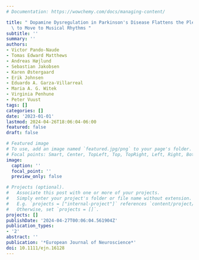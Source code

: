```yaml
---
# Documentation: https://wowchemy.com/docs/managing-content/

title: " Dopamine Dysregulation in Parkinson's Disease Flattens the Pleasurable Urge\
  \ to Move to Musical Rhythms "
subtitle: ''
summary: ''
authors:
- Victor Pando-Naude
- Tomas Edward Matthews
- Andreas Højlund
- Sebastian Jakobsen
- Karen Østergaard
- Erik Johnsen
- Eduardo A. Garza-Villarreal
- Maria A. G. Witek
- Virginia Penhune
- Peter Vuust
tags: []
categories: []
date: '2023-01-01'
lastmod: 2024-04-26T18:06:04-06:00
featured: false
draft: false

# Featured image
# To use, add an image named `featured.jpg/png` to your page's folder.
# Focal points: Smart, Center, TopLeft, Top, TopRight, Left, Right, BottomLeft, Bottom, BottomRight.
image:
  caption: ''
  focal_point: ''
  preview_only: false

# Projects (optional).
#   Associate this post with one or more of your projects.
#   Simply enter your project's folder or file name without extension.
#   E.g. `projects = ["internal-project"]` references `content/project/deep-learning/index.md`.
#   Otherwise, set `projects = []`.
projects: []
publishDate: '2024-04-27T00:06:04.561904Z'
publication_types:
- '2'
abstract: ''
publication: '*European Journal of Neuroscience*'
doi: 10.1111/ejn.16128
---
```

